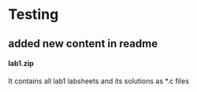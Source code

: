 # Testing

## added new content in readme
#### lab1.zip
It contains all lab1 labsheets and its solutions as *.c files
